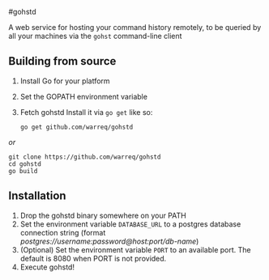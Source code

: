 #gohstd

A web service for hosting your command history remotely, to be queried by all your machines via the `gohst` command-line client

## Building from source

1. Install Go for your platform
2. Set the GOPATH environment variable
3. Fetch gohstd
Install it via `go get` like so:

    `go get github.com/warreq/gohstd`

_or_

    git clone https://github.com/warreq/gohstd
    cd gohstd 
    go build

## Installation

1. Drop the gohstd binary somewhere on your PATH
2. Set the environment variable `DATABASE_URL` to a postgres database connection string (format _postgres://username:password@host:port/db-name_) 
2. (Optional) Set the environment variable `PORT` to an available port. The default is 8080 when PORT is not provided. 
3. Execute gohstd! 
